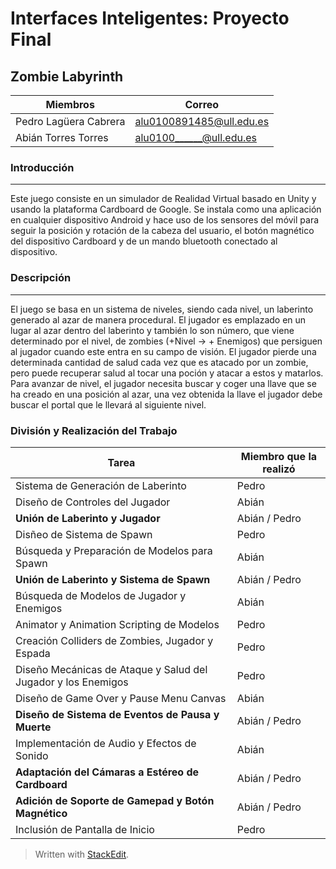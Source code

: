 ﻿# Interfaces Inteligentes: Proyecto Final

## Zombie Labyrinth
|Miembros|Correo|
|-|-|
|Pedro Lagüera Cabrera|alu0100891485@ull.edu.es|
|Abián Torres Torres|alu0100______@ull.edu.es|

### Introducción
---
Este juego consiste en un simulador de Realidad Virtual basado en Unity y usando la plataforma Cardboard de Google. Se instala como una aplicación en cualquier dispositivo Android y hace uso de los sensores del móvil para seguir la posición y rotación de la cabeza del usuario, el botón magnético del dispositivo Cardboard y de un mando bluetooth conectado al dispositivo.

### Descripción
---
El juego se basa en un sistema de niveles, siendo cada nivel, un laberinto generado al azar de manera procedural. El jugador es emplazado en un lugar al azar dentro del laberinto y también lo son número, que viene determinado por el nivel, de zombies (+Nivel -> + Enemigos) que persiguen al jugador cuando este entra en su campo de visión. El jugador pierde una determinada cantidad de salud cada vez que es atacado por un zombie, pero puede recuperar salud al tocar una poción y atacar a estos y matarlos. Para avanzar de nivel, el jugador necesita buscar y coger una llave que se ha creado en una posición al azar, una vez obtenida la llave el jugador debe buscar el portal que le llevará al siguiente nivel.

### División y Realización del Trabajo

| Tarea | Miembro que la realizó |
|--|--|
| Sistema de Generación de Laberinto | Pedro |
| Diseño de Controles del Jugador | Abián |
| **Unión de Laberinto y Jugador** | Abián / Pedro |
| Disñeo de Sistema de Spawn | Pedro |
| Búsqueda y Preparación de Modelos para Spawn | Abián |
| **Unión de Laberinto y Sistema de Spawn** | Abián / Pedro |
| Búsqueda de Modelos de Jugador y Enemigos | Abián |
| Animator y Animation Scripting de Modelos | Pedro |
| Creación Colliders de Zombies, Jugador y Espada | Pedro |
| Diseño Mecánicas de Ataque y Salud del Jugador y los Enemigos | Pedro |
| Diseño de Game Over y Pause Menu Canvas | Abián |
| **Diseño de Sistema de Eventos de Pausa y Muerte** | Abián / Pedro |
| Implementación de Audio y Efectos de Sonido| Abián |
| **Adaptación del Cámaras a Estéreo de Cardboard** | Abián / Pedro |
| **Adición de Soporte de Gamepad y Botón Magnético** | Abián / Pedro |
| Inclusión de Pantalla de Inicio | Pedro |

> Written with [StackEdit](https://stackedit.io/).
